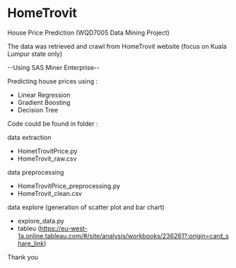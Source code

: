 # HomeTrovit
House Price Prediction (WQD7005 Data Mining Project)

The data was retrieved and crawl from HomeTrovit website (focus on Kuala Lumpur state only)

--Using SAS Miner Enterprise--

Predicting house prices using :
   - Linear Regression
   - Gradient Boosting 
   - Decision Tree

Code could be found in folder :

data extraction
   - HometTrovitPrice.py
   - HomeTrovit_raw.csv

data preprocessing
   - HomeTrovitPrice_preprocessing.py
   - HomeTrovit_clean.csv
  
data explore (generation of scatter plot and bar chart)
   - explore_data.py
   - tableu (https://eu-west-1a.online.tableau.com/#/site/analysis/workbooks/236261?:origin=card_share_link)

Thank you
